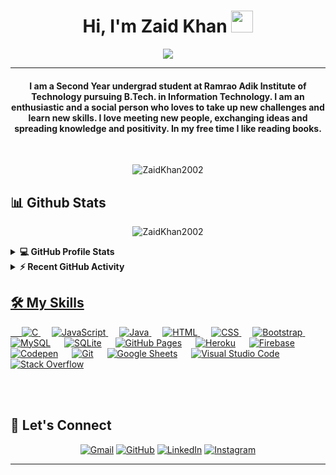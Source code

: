
<h1 align="center">Hi, I'm Zaid Khan <img src="https://media.giphy.com/media/hvRJCLFzcasrR4ia7z/giphy.gif" width="35"></h1>
<p align="center">
  <a href="https://github.com/DenverCoder1/readme-typing-svg"><img src="https://readme-typing-svg.herokuapp.com?lines=Information+Technology+Student;Aspiring+Full+Stack+Web+Developer;DevOps%20|%20Cloud%20|%20Open+Source%20Enthusiast;Always%20learning%20new%20things&center=true&width=500&height=50"></a>
</p>
<hr/>
<h4 align="center">I am a Second Year undergrad student at Ramrao Adik Institute of Technology pursuing B.Tech. in Information Technology. I am an enthusiastic and a social person who loves to take up new challenges and learn new skills. I love meeting new people, exchanging ideas and spreading knowledge and positivity. In my free time I like reading books.</h4>
<br>
<p align="center"> <img src="https://komarev.com/ghpvc/?username=ZaidKhan2002&label=Vistors%20count&color=0e75b6&style=plastic" alt="ZaidKhan2002" /> </p>

## 📊 Github Stats 

<p align="center"><img src="https://github-readme-streak-stats.herokuapp.com/?user=ZaidKhan2002&theme=algolia" alt="ZaidKhan2002"/></p>

<details> 
  <summary><b>💻 GitHub Profile Stats</b></summary>
  <br/>
  <p align="center">
    <a href="https://github.com/anuraghazra/github-readme-stats"><img alt="Zaid's Github Stats" src="https://github-readme-stats.vercel.app/api?username=ZaidKhan2002&show_icons=true&count_private=true&theme=algolia" height="192px"/></a>
<br/>
  &nbsp;
	  <img src="https://github-readme-stats.vercel.app/api/top-langs?username=ZaidKhan2002&show_icons=true&locale=en&layout=compact&theme=algolia" alt="ZaidKhan2002" height="192px"/>
  <br/>
  </p>
</details>

<details>
  <summary><b>⚡ Recent GitHub Activity </b></summary>
  <br/>
   <a href="https://github.com/ZaidKhan2002"><img alt="Zaid's Activity Graph" src="https://activity-graph.herokuapp.com/graph?username=ZaidKhan2002&theme=react-dark"</a>
  <br/>
</details>


## 🛠️ My Skills

<p align="left"> 
  &emsp; 
  <a href="https://www.cprogramming.com/" target="_blank"> 
    <img alt="C" src="https://img.shields.io/badge/C%20-%232370ED.svg?logo=c&logoColor=white">
  </a> 
  &emsp;
  <a href="https://developer.mozilla.org/en-US/docs/Web/JavaScript" target="_blank"> 
     <img alt="JavaScript" src="https://img.shields.io/badge/JavaScript%20-%23F7DF1E.svg?logo=javascript&logoColor=black">
   </a>
  &emsp;
  <a href="https://www.java.com" target="_blank"> 
    <img alt="Java" src="https://img.shields.io/badge/Java-%23007396.svg?logo=java&logoColor=white">
  </a>
	 &emsp; 
  <a href="https://www.w3.org/html/" target="_blank"> 
   <img alt="HTML" src="https://img.shields.io/badge/HTML5%20-%23E34F26.svg?logo=html5&logoColor=white">
  </a>   
  &emsp;
  <a href="https://www.w3schools.com/css/" target="_blank">
    <img alt="CSS" src="https://img.shields.io/badge/CSS%20-%231572B6.svg?logo=css3&logoColor=white">
  </a> 
   &emsp;
  <a href="https://getbootstrap.com" target="_blank"> 
    <img alt="Bootstrap" src="https://img.shields.io/badge/Bootstrap-%23563D7C.svg?style=flat&logo=bootstrap&logoColor=white"/>
  </a>
	 &emsp;
    <a href="https://www.mysql.com/"><img alt="MySQL" src="https://img.shields.io/badge/MySQL-%2300f.svg?style=flat&llogo=mysql&logoColor=white"></a>
  &emsp;
    <a href="https://www.sqlite.org/"><img alt="SQLite" src ="https://img.shields.io/badge/sqlite-%2307405e.svg?style=flat&logo=sqlite&logoColor=white"></a>
  &emsp;
    <a href="https://www.github.com"><img alt="GitHub Pages" src="https://img.shields.io/badge/GitHub%20Pages-%23327FC7.svg?style=flat&llogo=github&logoColor=white"></a>
  &emsp;
    <a href="https://www.heroku.com/"><img alt="Heroku" src="https://img.shields.io/badge/Heroku%20-%23430098.svg?logo=heroku&logoColor=white"></a>  
  &emsp;
    <a href="https://firebase.google.com/"><img alt="Firebase" src ="https://img.shields.io/badge/Firebase-%23316192.svg?logo=firebase&logoColor=white"></a>
	 &emsp;
    <a href="#"><img alt="Codepen" src="https://img.shields.io/badge/Codepen-000000.svg?logo=codepen&logoColor=white"></a>
  &emsp;
    <a href="#"><img alt="Git" src="https://img.shields.io/badge/Git%20-%23F05033.svg?logo=git&logoColor=white"></a>
  &emsp;
    <a href="#"><img alt="Google Sheets" src="https://img.shields.io/badge/Google%20Sheets%20-%2334A853.svg?logo=google%20sheets&logoColor=white"></a>
  &emsp;
    <a href="#"><img alt="Visual Studio Code" src="https://img.shields.io/badge/Visual%20Studio%20Code-0078d7.svg?logo=visual-studio-code&logoColor=white"></a>
  &emsp;
    <a href="#"><img alt="Stack Overflow" src="https://img.shields.io/badge/-Stack%20Overflow-FE7A16?logo=stack-overflow&logoColor=white"></a>
  &emsp;
</p>


<br/>

<br/>

## 🙋 Let's Connect
<p align="center">
	<a href="mailto:zk76159@gmail.com"><img src="https://img.icons8.com/bubbles/50/000000/gmail.png" alt="Gmail"/></a>
	<a href="https://github.com/ZaidKhan2002"><img src="https://img.icons8.com/bubbles/50/000000/github.png" alt="GitHub"/></a>
	<a href="https://www.linkedin.com/in/zaid-khan-a342231b5/"><img src="https://img.icons8.com/bubbles/50/000000/linkedin.png" alt="LinkedIn"/></a>
	<a href="https://www.instagram.com/zaidd._.khan/"><img src="https://img.icons8.com/bubbles/50/000000/instagram.png" alt="Instagram"/></a>	
</p>
<hr/>










